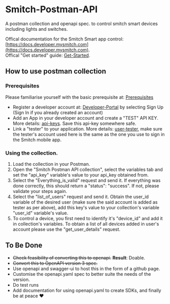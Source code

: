 # Smitch-Postman-API
A postman collection and openapi spec. to control smitch smart devices including lights and switches.

Offical documentation for the Smitch Smart app control: [https://docs.developer.mysmitch.com](https://docs.developer.mysmitch.com). <br>
Offical "Get started" guide: [Get-Started](https://docs.developer.mysmitch.com/developer-portal/get-started).

## How to use postman collection
### Prerequisites
Please familiarise yourself with the basic prerequisite at: [Prerequisites](https://docs.developer.mysmitch.com/#0.-prerequisites)
- Register a developer account at: [Developer-Portal](https://developer.mysmitch.com) by selecting Sign Up (Sign In if you already created an account)
- Add an App in your developer account and create a "TEST" API KEY. More details: [api-keys](https://docs.developer.mysmitch.com/app/api-keys). Save this api-key somewhere safe.
- Link a "tester" to your application. More details: [user-tester](https://docs.developer.mysmitch.com/users/user-tester), make sure the tester's account used here is the same as the one you use to sign in the Smitch mobile app.

### Using the collection.

1. Load the collection in your Postman.
2. Open the "Smitch Postman API collection", select the variables tab and set the "api_key" variable's value to your api_key obtained from.
3. Select the "Everything_is_valid" request and send it. If everything was done correctly, this should return a  "status": "success". If not, please validate your steps again.
4. Select the "list_of_users" request and send it. Obtain the user_id variable of the desired user (make sure the said account is added as tester as per above), add this key's value to your collection's variable "user_id" variable's value.
5. To control a device, you first need to identify it's "device_id" and add it in collection's variables. To obtain a list of all devices added in user's account please use the "get_user_details" request.

## To Be Done
 - ~~Check feasibility of converting this to openapi.~~ **Result**: Doable.
 - ~~Convert this to OpenAPI version 3 spec.~~
 - Use openapi and swagger-ui to host this in the form of a github page.
 - Customise the openapi.yaml spec to better suite the needs of the version.
 - Do test runs
 - Add documentation for using openapi.yaml to create SDKs, and finally be at peace ❤️
